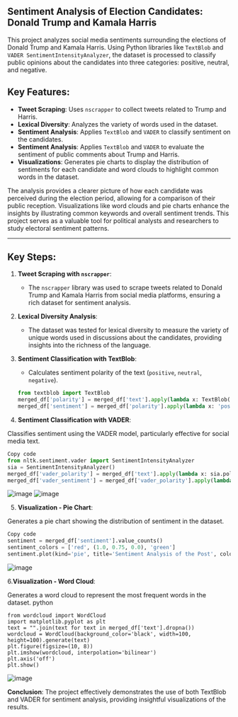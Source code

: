 ## Sentiment Analysis of Election Candidates: Donald Trump and Kamala Harris

This project analyzes social media sentiments surrounding the elections of Donald Trump and Kamala Harris. Using Python libraries like `TextBlob` and `VADER SentimentIntensityAnalyzer`, the dataset is processed to classify public opinions about the candidates into three categories: positive, neutral, and negative.

## Key Features:
- **Tweet Scraping**: Uses `nscrapper` to collect tweets related to Trump and Harris.
- **Lexical Diversity**: Analyzes the variety of words used in the dataset.
- **Sentiment Analysis**: Applies `TextBlob` and `VADER` to classify sentiment on the candidates.
- **Sentiment Analysis**: Applies `TextBlob` and `VADER` to evaluate the sentiment of public comments about Trump and Harris.
- **Visualizations**: Generates pie charts to display the distribution of sentiments for each candidate and word clouds to highlight common words in the dataset.

The analysis provides a clearer picture of how each candidate was perceived during the election period, allowing for a comparison of their public reception. Visualizations like word clouds and pie charts enhance the insights by illustrating common keywords and overall sentiment trends. This project serves as a valuable tool for political analysts and researchers to study electoral sentiment patterns.
****************************************************************************************
## Key Steps:

1. **Tweet Scraping with `nscrapper`**:
   - The `nscrapper` library was used to scrape tweets related to Donald Trump and Kamala Harris from social media platforms, ensuring a rich dataset for sentiment analysis.


2. **Lexical Diversity Analysis**:
   - The dataset was tested for lexical diversity to measure the variety of unique words used in discussions about the candidates, providing insights into the richness of the language.
3. **Sentiment Classification with TextBlob**:
   - Calculates sentiment polarity of the text (`positive`, `neutral`, `negative`).
   
   ```python
   from textblob import TextBlob
   merged_df['polarity'] = merged_df['text'].apply(lambda x: TextBlob(str(x)).sentiment.polarity)
   merged_df['sentiment'] = merged_df['polarity'].apply(lambda x: 'positive' if x > 0 else ('neutral' if x == 0 else 'negative'))
4. **Sentiment Classification with VADER**:

Classifies sentiment using the VADER model, particularly effective for social media text.
 ```python
Copy code
from nltk.sentiment.vader import SentimentIntensityAnalyzer
sia = SentimentIntensityAnalyzer()
merged_df['vader_polarity'] = merged_df['text'].apply(lambda x: sia.polarity_scores(str(x))['compound'])
merged_df['vader_sentiment'] = merged_df['vader_polarity'].apply(lambda x: 'positive' if x > 0.25 else ('neutral' if -0.25 <= x <= 0.25 else 'negative'))
 ```
![image](https://github.com/user-attachments/assets/785c102d-eb29-4104-8c1e-8f31d2c8fc1e)
![image](https://github.com/user-attachments/assets/dc5c8709-3ec2-4226-964e-8a1efd3f65de)

5. **Visualization - Pie Chart**:

Generates a pie chart showing the distribution of sentiment in the dataset.
 ```python
Copy code
sentiment = merged_df['sentiment'].value_counts()
sentiment_colors = ['red', (1.0, 0.75, 0.0), 'green']
sentiment.plot(kind='pie', title='Sentiment Analysis of the Post', colors=sentiment_colors, autopct='%1.1f%%', wedgeprops=dict(width=0.6))
 ```
![image](https://github.com/user-attachments/assets/4006de62-9193-46f2-abbc-b029bfeb789f)

6.**Visualization - Word Cloud**:

Generates a word cloud to represent the most frequent words in the dataset.
python
 ```
from wordcloud import WordCloud
import matplotlib.pyplot as plt
text = "".join(text for text in merged_df['text'].dropna())
wordcloud = WordCloud(background_color='black', width=100, height=100).generate(text)
plt.figure(figsize=(10, 8))
plt.imshow(wordcloud, interpolation='bilinear')
plt.axis('off')
plt.show()
 ```
![image](https://github.com/user-attachments/assets/3c019395-3532-4639-89df-de28ba792f34)

**Conclusion**:
The project effectively demonstrates the use of both TextBlob and VADER for sentiment analysis, providing insightful visualizations of the results.
